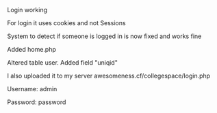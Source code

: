 Login working

For login it uses cookies and not Sessions

System to detect if someone is logged in is now fixed and works fine

Added home.php

Altered table user. Added field "uniqid"

I also uploaded it to my server awesomeness.cf/collegespace/login.php

Username: admin

Password: password 
